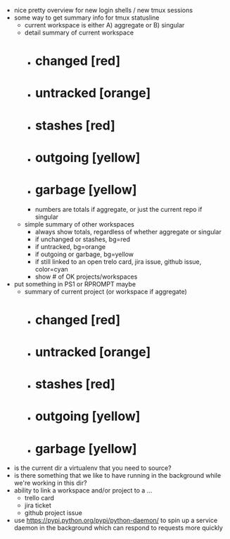 - nice pretty overview for new login shells / new tmux sessions
- some way to get summary info for tmux statusline
  - current workspace is either A) aggregate or B) singular
  - detail summary of current workspace
    - # changed [red]
    - # untracked [orange]
    - # stashes [red]
    - # outgoing [yellow]
    - # garbage [yellow]
    - numbers are totals if aggregate, or just the current repo if singular
  - simple summary of other workspaces
    - always show totals, regardless of whether aggregate or singular
    - if unchanged or stashes, bg=red
    - if untracked, bg=orange
    - if outgoing or garbage, bg=yellow
    - if still linked to an open trelo card, jira issue, github issue, color=cyan
    - show # of OK projects/workspaces
- put something in PS1 or RPROMPT maybe
  - summary of current project (or workspace if aggregate)
    - # changed [red]
    - # untracked [orange]
    - # stashes [red]
    - # outgoing [yellow]
    - # garbage [yellow]
- is the current dir a virtualenv that you need to source?
- is there something that we like to have running in the background while we're working in this dir?
- ability to link a workspace and/or project to a ...
  - trello card
  - jira ticket
  - github project issue
- use https://pypi.python.org/pypi/python-daemon/ to spin up a service daemon in the
  background which can respond to requests more quickly
